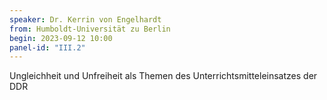 ```yaml
---
speaker: Dr. Kerrin von Engelhardt
from: Humboldt-Universität zu Berlin
begin: 2023-09-12 10:00
panel-id: "III.2"
---
```


Ungleichheit und Unfreiheit als Themen des Unterrichtsmitteleinsatzes der DDR



